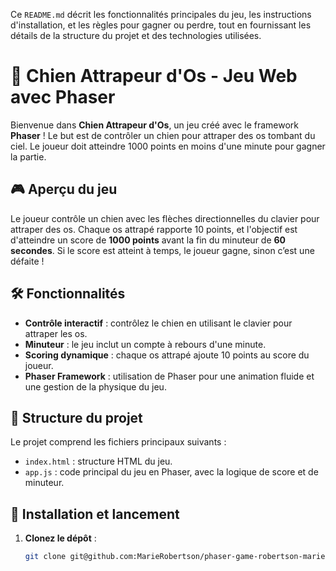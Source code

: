 
Ce `README.md` décrit les fonctionnalités principales du jeu, les instructions d'installation, et les règles pour gagner ou perdre, tout en fournissant les détails de la structure du projet et des technologies utilisées.

# 🐶 Chien Attrapeur d'Os - Jeu Web avec Phaser

Bienvenue dans **Chien Attrapeur d'Os**, un jeu créé avec le framework **Phaser** ! Le but est de contrôler un chien pour attraper des os tombant du ciel. Le joueur doit atteindre 1000 points en moins d'une minute pour gagner la partie.

## 🎮 Aperçu du jeu

Le joueur contrôle un chien avec les flèches directionnelles du clavier pour attraper des os. Chaque os attrapé rapporte 10 points, et l'objectif est d'atteindre un score de **1000 points** avant la fin du minuteur de **60 secondes**. Si le score est atteint à temps, le joueur gagne, sinon c’est une défaite !

## 🛠️ Fonctionnalités

- **Contrôle interactif** : contrôlez le chien en utilisant le clavier pour attraper les os.
- **Minuteur** : le jeu inclut un compte à rebours d'une minute.
- **Scoring dynamique** : chaque os attrapé ajoute 10 points au score du joueur.
- **Phaser Framework** : utilisation de Phaser pour une animation fluide et une gestion de la physique du jeu.

## 📂 Structure du projet

Le projet comprend les fichiers principaux suivants :

- `index.html` : structure HTML du jeu.
- `app.js` : code principal du jeu en Phaser, avec la logique de score et de minuteur.

## 🚀 Installation et lancement

1. **Clonez le dépôt** :
   ```bash
   git clone git@github.com:MarieRobertson/phaser-game-robertson-marie.git
